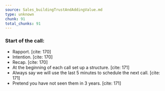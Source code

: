 ```yaml
---
source: Sales_buildingTrustAndAddingValue.md
type: unknown
chunk: 91
total_chunks: 91
---
```


### Start of the call:

* Rapport. [cite: 170]
* Intention. [cite: 170]
* Recap. [cite: 170]
* At the beginning of each call set up a structure. [cite: 171]
* Always say we will use the last 5 minutes to schedule the next call. [cite: 171]
* Pretend you have not seen them in 3 years. [cite: 171]